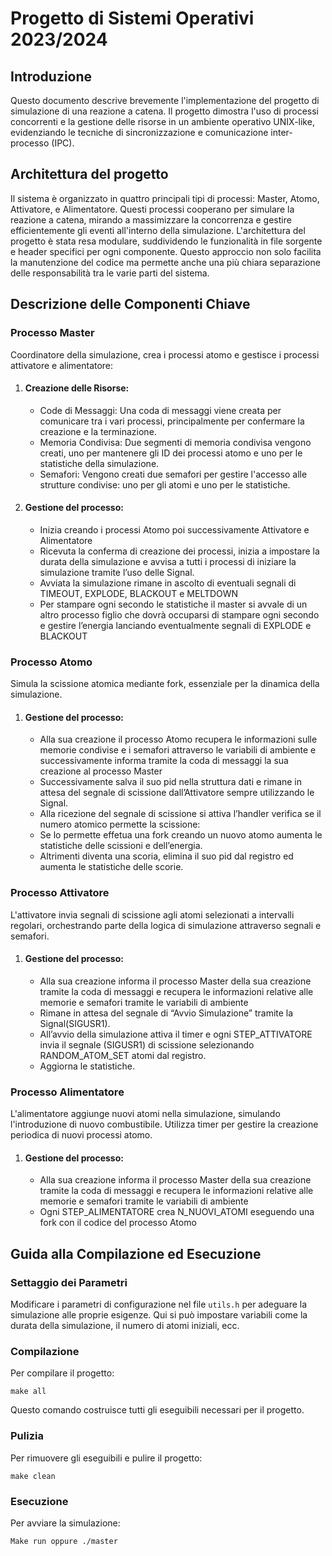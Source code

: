 # Progetto di Sistemi Operativi 2023/2024

## Introduzione

Questo documento descrive brevemente l'implementazione del progetto di simulazione di una reazione a catena. 
Il progetto dimostra l'uso di processi concorrenti e la gestione delle risorse in un ambiente operativo UNIX-like, evidenziando le tecniche di sincronizzazione e comunicazione inter-processo (IPC).

## Architettura del progetto

Il sistema è organizzato in quattro principali tipi di processi: Master, Atomo, Attivatore, e Alimentatore. 
Questi processi cooperano per simulare la reazione a catena, mirando a massimizzare la concorrenza e gestire efficientemente gli eventi all'interno della simulazione. 
L'architettura del progetto è stata resa modulare, suddividendo le funzionalità in file sorgente e header specifici per ogni componente. 
Questo approccio non solo facilita la manutenzione del codice ma permette anche una più chiara separazione delle responsabilità tra le varie parti del sistema.

## Descrizione delle Componenti Chiave

### Processo Master

Coordinatore della simulazione, crea i processi atomo e gestisce i processi attivatore e alimentatore:

1. #### Creazione delle Risorse:
   - Code di Messaggi: Una coda di messaggi viene creata per comunicare tra i vari processi, principalmente per confermare la creazione e la terminazione.
   - Memoria Condivisa: Due segmenti di memoria condivisa vengono creati, uno per mantenere gli ID dei processi atomo e uno per le statistiche della simulazione.
   - Semafori: Vengono creati due semafori per gestire l'accesso alle strutture condivise: uno per gli atomi e uno per le statistiche.
2. #### Gestione del processo:
   - Inizia creando i processi Atomo poi successivamente Attivatore e Alimentatore
   - Ricevuta la conferma di creazione dei processi, inizia a impostare la durata della simulazione e avvisa a tutti i processi di iniziare la simulazione tramite l’uso delle Signal.
   - Avviata la simulazione rimane in ascolto di eventuali segnali di TIMEOUT, EXPLODE, BLACKOUT e MELTDOWN
   - Per stampare ogni secondo le statistiche il master si avvale di un altro processo figlio che dovrà occuparsi di stampare ogni secondo e gestire l’energia lanciando eventualmente segnali di EXPLODE e BLACKOUT

### Processo Atomo

Simula la scissione atomica mediante fork, essenziale per la dinamica della simulazione.

1. #### Gestione del processo:
    - Alla sua creazione il processo Atomo recupera le informazioni sulle memorie condivise e i semafori attraverso le variabili di ambiente e successivamente informa
     tramite la coda di messaggi la sua creazione al processo Master
    - Successivamente salva il suo pid nella struttura dati e rimane in attesa del segnale di scissione dall’Attivatore sempre utilizzando le Signal.
    - Alla ricezione del segnale di scissione si attiva l’handler verifica se il numero atomico permette la scissione:
    - Se lo permette effetua una fork creando un nuovo atomo aumenta le statistiche delle scissioni e dell’energia.
    - Altrimenti diventa una scoria, elimina il suo pid dal registro ed aumenta le statistiche delle scorie.

### Processo Attivatore

L'attivatore invia segnali di scissione agli atomi selezionati a intervalli regolari, orchestrando parte della logica di simulazione attraverso segnali e semafori.

1. #### Gestione del processo:
   - Alla sua creazione informa il processo Master della sua creazione tramite la coda di messaggi e recupera le informazioni relative alle memorie e semafori tramite le         variabili di ambiente
   - Rimane in attesa del segnale di “Avvio Simulazione” tramite la Signal(SIGUSR1).
   - All’avvio della simulazione attiva il timer e ogni STEP_ATTIVATORE invia il segnale (SIGUSR1) di scissione selezionando RANDOM_ATOM_SET atomi dal registro.
   - Aggiorna le statistiche.

### Processo Alimentatore

L'alimentatore aggiunge nuovi atomi nella simulazione, simulando l'introduzione di nuovo combustibile. Utilizza timer per gestire la creazione periodica di nuovi processi atomo.

1. #### Gestione del processo:
   - Alla sua creazione informa il processo Master della sua creazione tramite la coda di messaggi e recupera le informazioni relative alle memorie e semafori tramite le
    variabili di ambiente
   - Ogni STEP_ALIMENTATORE crea N_NUOVI_ATOMI eseguendo una fork con il codice del processo Atomo

## Guida alla Compilazione ed Esecuzione

### Settaggio dei Parametri

Modificare i parametri di configurazione nel file `utils.h` per adeguare la simulazione alle proprie esigenze. Qui si può impostare variabili come la durata della simulazione, il numero di atomi iniziali, ecc.

### Compilazione

Per compilare il progetto:

```
make all
```

Questo comando costruisce tutti gli eseguibili necessari per il progetto.

### Pulizia

Per rimuovere gli eseguibili e pulire il progetto:

```
make clean
```

### Esecuzione

Per avviare la simulazione:

```
Make run oppure ./master
```
